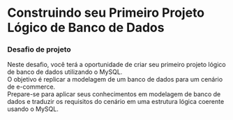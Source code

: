 #  Construindo seu Primeiro Projeto Lógico de Banco de Dados

### Desafio de projeto

Neste desafio, você terá a oportunidade de criar seu primeiro projeto lógico de banco de dados utilizando o MySQL.  
O objetivo é replicar a modelagem de um banco de dados para um cenário de e-commerce.  
Prepare-se para aplicar seus conhecimentos em modelagem de banco de dados e traduzir os requisitos do cenário em uma estrutura lógica coerente usando o MySQL.
